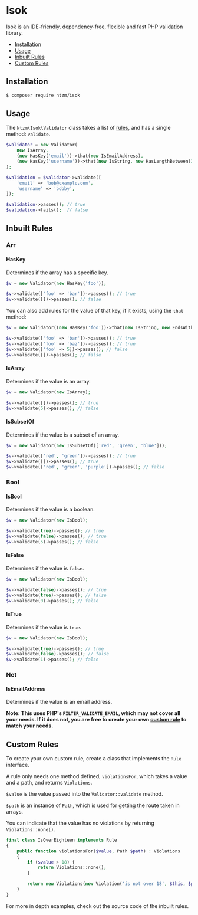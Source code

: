 # Isok

Isok is an IDE-friendly, dependency-free, flexible and fast PHP validation library.

- [Installation](#installation)
- [Usage](#usage)
- [Inbuilt Rules](#inbuilt-rules)
- [Custom Rules](#custom-rules)

## Installation

```bash
$ composer require ntzm/isok
```

## Usage

The `Ntzm\Isok\Validator` class takes a list of [rules](#rules), and has a single method: `validate`.

```php
$validator = new Validator(
    new IsArray,
    (new HasKey('email'))->that(new IsEmailAddress),
    (new HasKey('username'))->that(new IsString, new HasLengthBetween(3, 20))
);

$validation = $validator->validate([
    'email' => 'bob@example.com',
    'username' => 'bobby',
]);

$validation->passes(); // true
$validation->fails();  // false
```

## Inbuilt Rules

### Arr

#### HasKey

Determines if the array has a specific key.

```php
$v = new Validator(new HasKey('foo'));

$v->validate(['foo' => 'bar'])->passes(); // true
$v->validate([])->passes(); // false
```

You can also add rules for the value of that key, if it exists, using the `that` method:

```php
$v = new Validator((new HasKey('foo'))->that(new IsString, new EndsWith('ar')));

$v->validate(['foo' => 'bar'])->passes(); // true
$v->validate(['foo' => 'baz'])->passes(); // true
$v->validate(['foo' => 5])->passes(); // false
$v->validate([])->passes(); // false
```

#### IsArray

Determines if the value is an array.

```php
$v = new Validator(new IsArray);

$v->validate([])->passes(); // true
$v->validate(5)->passes(); // false
```

#### IsSubsetOf

Determines if the value is a subset of an array.

```php
$v = new Validator(new IsSubsetOf(['red', 'green', 'blue']));

$v->validate(['red', 'green'])->passes(); // true
$v->validate([])->passes(); // true
$v->validate(['red', 'green', 'purple'])->passes(); // false
```

### Bool

#### IsBool

Determines if the value is a boolean.

```php
$v = new Validator(new IsBool);

$v->validate(true)->passes(); // true
$v->validate(false)->passes(); // true
$v->validate(5)->passes(); // false
```

#### IsFalse

Determines if the value is `false`.

```php
$v = new Validator(new IsBool);

$v->validate(false)->passes(); // true
$v->validate(true)->passes(); // false
$v->validate(0)->passes(); // false
```

#### IsTrue

Determines if the value is `true`.

```php
$v = new Validator(new IsBool);

$v->validate(true)->passes(); // true
$v->validate(false)->passes(); // false
$v->validate(1)->passes(); // false
```

### Net

#### IsEmailAddress

Determines if the value is an email address.

**Note: This uses PHP's `FILTER_VALIDATE_EMAIL`, which may not cover all your needs. If it does not, you are free to
create your own [custom rule](#custom-rules) to match your needs.**

## Custom Rules

To create your own custom rule, create a class that implements the `Rule` interface.

A rule only needs one method defined, `violationsFor`, which takes a value and a path, and returns `Violations`.

`$value` is the value passed into the `Validator::validate` method.

`$path` is an instance of `Path`, which is used for getting the route taken in arrays.

You can indicate that the value has no violations by returning `Violations::none()`.

```php
final class IsOverEighteen implements Rule
{
    public function violationsFor($value, Path $path) : Violations
    {
        if ($value > 18) {
            return Violations::none();
        }

        return new Violations(new Violation('is not over 18', $this, $path));
    }
}
```

For more in depth examples, check out the source code of the inbuilt rules.
